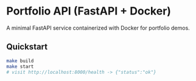 # Portfolio API (FastAPI + Docker)

A minimal FastAPI service containerized with Docker for portfolio demos.

## Quickstart
```bash
make build
make start
# visit http://localhost:8000/health -> {"status":"ok"}

